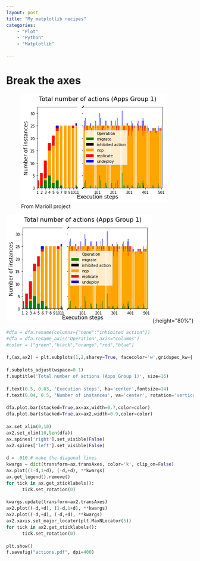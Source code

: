 ```yaml
---
layout: post
title: "My matplotlib recipes"
categories: 
    - "Plot"
    - "Python"
    - "Matplotlib"

---
```




# Break the axes

<figure>
  <img
  src="assets/img/breakAxis.png"
  alt="Break axis example">	
  <figcaption>From MarioII project</figcaption>
</figure>

![From Mario II project: Break X-axis](assets/img/breakAxis.png){:height="80%"}



```python
#dfa = dfa.rename(columns={"none":"inhibited action"})
#dfa = dfa.rename_axis('Operation',axis="columns")
#color = ["green","black","orange","red","blue"]

f,(ax,ax2) = plt.subplots(1,2,sharey=True, facecolor='w',gridspec_kw={'width_ratios': [1,2]})

f.subplots_adjust(wspace=0.1)
f.suptitle('Total number of actions (Apps Group 1)', size=16)

f.text(0.5, 0.03, 'Execution steps', ha='center',fontsize=14)
f.text(0.04, 0.5, 'Number of instances', va='center', rotation='vertical',fontsize=14)

dfa.plot.bar(stacked=True,ax=ax,width=0.7,color=color)
dfa.plot.bar(stacked=True,ax=ax2,width=0.9,color=color)

ax.set_xlim(0,10)
ax2.set_xlim(10,len(dfa))
ax.spines['right'].set_visible(False)
ax2.spines['left'].set_visible(False)

d = .010 # make the diagonal lines
kwargs = dict(transform=ax.transAxes, color='k', clip_on=False)
ax.plot((1-d,1+d), (-d,+d), **kwargs)
ax.get_legend().remove()
for tick in ax.get_xticklabels():
      tick.set_rotation(0)
        
kwargs.update(transform=ax2.transAxes) 
ax2.plot((-d,+d), (1-d,1+d), **kwargs)
ax2.plot((-d,+d), (-d,+d), **kwargs)
ax2.xaxis.set_major_locator(plt.MaxNLocator(5))
for tick in ax2.get_xticklabels():
      tick.set_rotation(0)

plt.show()
f.savefig("actions.pdf", dpi=400) 

```